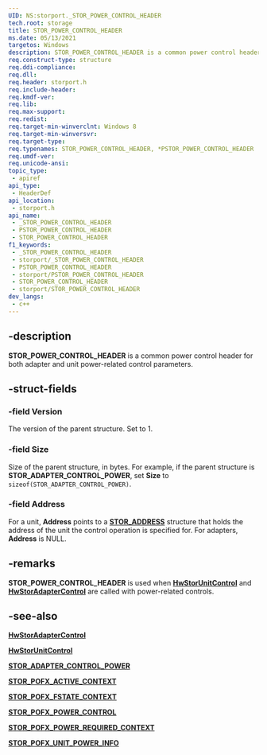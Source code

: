```yaml
---
UID: NS:storport._STOR_POWER_CONTROL_HEADER
tech.root: storage
title: STOR_POWER_CONTROL_HEADER
ms.date: 05/13/2021
targetos: Windows
description: STOR_POWER_CONTROL_HEADER is a common power control header for both adapter and unit power-related control parameters.
req.construct-type: structure
req.ddi-compliance: 
req.dll: 
req.header: storport.h
req.include-header: 
req.kmdf-ver: 
req.lib: 
req.max-support: 
req.redist: 
req.target-min-winverclnt: Windows 8
req.target-min-winversvr: 
req.target-type: 
req.typenames: STOR_POWER_CONTROL_HEADER, *PSTOR_POWER_CONTROL_HEADER
req.umdf-ver: 
req.unicode-ansi: 
topic_type:
 - apiref
api_type:
 - HeaderDef
api_location:
 - storport.h
api_name:
 - _STOR_POWER_CONTROL_HEADER
 - PSTOR_POWER_CONTROL_HEADER
 - STOR_POWER_CONTROL_HEADER
f1_keywords:
 - _STOR_POWER_CONTROL_HEADER
 - storport/_STOR_POWER_CONTROL_HEADER
 - PSTOR_POWER_CONTROL_HEADER
 - storport/PSTOR_POWER_CONTROL_HEADER
 - STOR_POWER_CONTROL_HEADER
 - storport/STOR_POWER_CONTROL_HEADER
dev_langs:
 - c++
---
```


## -description

**STOR_POWER_CONTROL_HEADER** is a common power control header for both adapter and unit power-related control parameters.

## -struct-fields

### -field Version

The version of the parent structure. Set to 1.

### -field Size

Size of the parent structure, in bytes. For example, if the parent structure is **STOR_ADAPTER_CONTROL_POWER**, set **Size** to  ```sizeof(STOR_ADAPTER_CONTROL_POWER)```.

### -field Address

For a unit, **Address** points to a [**STOR_ADDRESS**](ns-storport-_stor_address.md) structure that holds the address of the unit the control operation is specified for. For adapters, **Address** is NULL.

## -remarks

**STOR_POWER_CONTROL_HEADER** is used when [**HwStorUnitControl**](nc-storport-hw_unit_control.md) and [**HwStorAdapterControl**](nc-storport-hw_adapter_control.md) are called with power-related controls.

## -see-also

[**HwStorAdapterControl**](nc-storport-hw_adapter_control.md)

[**HwStorUnitControl**](nc-storport-hw_unit_control.md)

[**STOR_ADAPTER_CONTROL_POWER**](ns-storport-stor_adapter_control_power.md)

[**STOR_POFX_ACTIVE_CONTEXT**](ns-storport-stor_pofx_active_context.md)

[**STOR_POFX_FSTATE_CONTEXT**](ns-storport-stor_pofx_fstate_context.md)

[**STOR_POFX_POWER_CONTROL**](ns-storport-stor_pofx_power_control.md)

[**STOR_POFX_POWER_REQUIRED_CONTEXT**](ns-storport-stor_pofx_power_required_context.md)

[**STOR_POFX_UNIT_POWER_INFO**](ns-storport-stor_pofx_unit_power_info.md)
